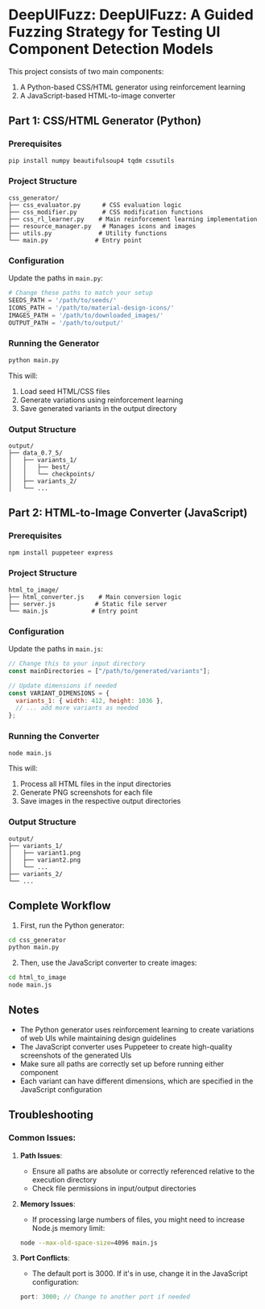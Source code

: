 # DeepUIFuzz: DeepUIFuzz: A Guided Fuzzing Strategy for Testing UI Component Detection Models 

This project consists of two main components:

1. A Python-based CSS/HTML generator using reinforcement learning
2. A JavaScript-based HTML-to-image converter

## Part 1: CSS/HTML Generator (Python)

### Prerequisites

```bash
pip install numpy beautifulsoup4 tqdm cssutils
```

### Project Structure

```
css_generator/
├── css_evaluator.py      # CSS evaluation logic
├── css_modifier.py       # CSS modification functions
├── css_rl_learner.py    # Main reinforcement learning implementation
├── resource_manager.py   # Manages icons and images
├── utils.py             # Utility functions
└── main.py             # Entry point
```

### Configuration

Update the paths in `main.py`:

```python
# Change these paths to match your setup
SEEDS_PATH = '/path/to/seeds/'
ICONS_PATH = '/path/to/material-design-icons/'
IMAGES_PATH = '/path/to/downloaded_images/'
OUTPUT_PATH = '/path/to/output/'
```

### Running the Generator

```bash
python main.py
```

This will:

1. Load seed HTML/CSS files
2. Generate variations using reinforcement learning
3. Save generated variants in the output directory

### Output Structure

```
output/
├── data_0.7_5/
│   ├── variants_1/
│   │   ├── best/
│   │   └── checkpoints/
│   ├── variants_2/
│   └── ...
```

## Part 2: HTML-to-Image Converter (JavaScript)

### Prerequisites

```bash
npm install puppeteer express
```

### Project Structure

```
html_to_image/
├── html_converter.js    # Main conversion logic
├── server.js           # Static file server
└── main.js            # Entry point
```

### Configuration

Update the paths in `main.js`:

```javascript
// Change this to your input directory
const mainDirectories = ["/path/to/generated/variants"];

// Update dimensions if needed
const VARIANT_DIMENSIONS = {
  variants_1: { width: 412, height: 1036 },
  // ... add more variants as needed
};
```

### Running the Converter

```bash
node main.js
```

This will:

1. Process all HTML files in the input directories
2. Generate PNG screenshots for each file
3. Save images in the respective output directories

### Output Structure

```
output/
├── variants_1/
│   ├── variant1.png
│   ├── variant2.png
│   └── ...
├── variants_2/
└── ...
```

## Complete Workflow

1. First, run the Python generator:

```bash
cd css_generator
python main.py
```

2. Then, use the JavaScript converter to create images:

```bash
cd html_to_image
node main.js
```

## Notes

- The Python generator uses reinforcement learning to create variations of web UIs while maintaining design guidelines
- The JavaScript converter uses Puppeteer to create high-quality screenshots of the generated UIs
- Make sure all paths are correctly set up before running either component
- Each variant can have different dimensions, which are specified in the JavaScript configuration

## Troubleshooting

### Common Issues:

1. **Path Issues**:

   - Ensure all paths are absolute or correctly referenced relative to the execution directory
   - Check file permissions in input/output directories

2. **Memory Issues**:

   - If processing large numbers of files, you might need to increase Node.js memory limit:

   ```bash
   node --max-old-space-size=4096 main.js
   ```

3. **Port Conflicts**:
   - The default port is 3000. If it's in use, change it in the JavaScript configuration:
   ```javascript
   port: 3000; // Change to another port if needed
   ```

